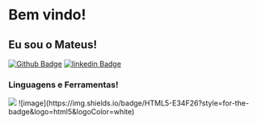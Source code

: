 # Bem vindo!

## Eu sou o Mateus!

[![Github Badge](https://img.shields.io/badge/-Github-000?style=flat-square&logo=Github&logoColor=white&link=LINK_GIT)](https://github.com/mthenrique)
[![linkedin Badge](https://img.shields.io/badge/-LinkedIn-blue?style=flat-square&logo=Linkedin&logoColor=white&link=https://www.linkedin.com/in/mthenrique/)](https://www.linkedin.com/in/mthenrique/)

### Linguagens e Ferramentas!
<img src="{https://img.shields.io/badge/HTML5-E34F26?style=for-the-badge&logo=html5&logoColor=white}" />
![image](https://img.shields.io/badge/HTML5-E34F26?style=for-the-badge&logo=html5&logoColor=white)


<!--
**mthenrique/mthenrique** is a ✨ _special_ ✨ repository because its `README.md` (this file) appears on your GitHub profile.

Here are some ideas to get you started:

- 🔭 I’m currently working on ...
- 🌱 I’m currently learning ...
- 👯 I’m looking to collaborate on ...
- 🤔 I’m looking for help with ...
- 💬 Ask me about ...
- 📫 How to reach me: ...
- 😄 Pronouns: ...
- ⚡ Fun fact: ...
-->
